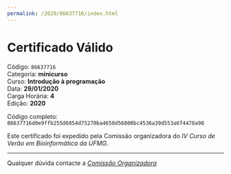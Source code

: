 ```yaml
---
permalink: /2020/86637716/index.html
---
```


# Certificado Válido

Código: `86637716`<br>
Categoria: **minicurso**<br>
Curso: **Introdução à programação**<br>
Data: **29/01/2020**<br>
Carga Horária: **4**<br>
Edição: **2020**<br>


Código completo: `86637716d0e9ffb255d6854d75270ba4658d56800bc4536a39d553a6f4478a98`


Este certificado foi expedido pela Comissão organizadora do *IV Curso de Verão em Bioinformática da UFMG*.

----

Qualquer dúvida contacte a [_Comissão Organizadora_](<mailto:cursobioinfoufmg@gmail.com$subject=[Certificados]>)

